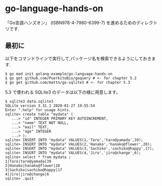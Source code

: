# go-language-hands-on

「Go言語ハンズオン」 (ISBN978-4-7980-6399-7) を進めるためのディレクトリです.

## 最初に

以下をコマンドラインで実行して,パッケージ名を検索できるようにしておきます.

```
$ go mod init golang-example/go-language-hands-on
$ go get github.com/PuerkitoBio/goquery # <- for chapter 5.2
$ go get github.com/mattn/go-sqlite3 # <- for chapter 5.3
```

5.3 で使われる SQLite3 のデータは以下の様に用意します。

```
$ sqlite3 data.sqlite3
SQLite version 3.31.1 2020-01-27 19:55:54
Enter ".help" for usage hints.
sqlite> create table "mydata" (
   ...> "id" INTEGER PRIMARY KEY AUTOINCREMENT,
   ...> "name" TEXT NOT NULL,
   ...> "mail" TEXT,
   ...> "age" INTEGER
   ...> );
sqlite> INSERT INTO "mydata" VALUES(1,'Taro','taro@yamada',39);
sqlite> INSERT INTO "mydata" VALUES(2,'Hanako','hanako@flower',28);
sqlite> INSERT INTO "mydata" VALUES(3,'Sachiko','sachiko@happy',17);
sqlite> INSERT INTO "mydata" VALUES(4,'Jiro','jiro@change',6);
sqlite> select * from mydata ;
1|Taro|taro@yamada|39
2|Hanako|hanako@flower|28
3|Sachiko|sachiko@happy|17
4|Jiro|jiro@change|6
sqlite> .quit
```
